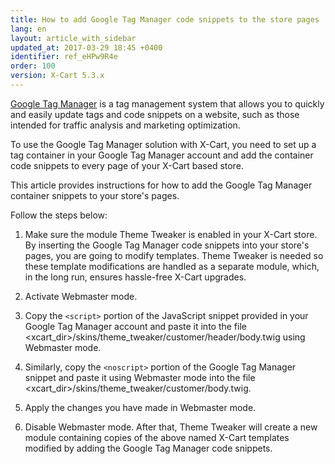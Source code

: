 ```yaml
---
title: How to add Google Tag Manager code snippets to the store pages
lang: en
layout: article_with_sidebar
updated_at: 2017-03-29 18:45 +0400
identifier: ref_eHPw9R4e
order: 100
version: X-Cart 5.3.x
---
```


[Google Tag Manager](https://www.google.com/analytics/tag-manager/ "Google Tag Manager") is a tag management system that allows you to quickly and easily update tags and code snippets on a website, such as those intended for traffic analysis and marketing optimization. 

To use the Google Tag Manager solution with X-Cart, you need to set up a tag container in your Google Tag Manager account and add the container code snippets to every page of your X-Cart based store.

This article provides instructions for how to add the Google Tag Manager container snippets to your store's pages.

Follow the steps below:

1.  Make sure the module Theme Tweaker is enabled in your X-Cart store. By inserting the Google Tag Manager code snippets into your store's pages, you are going to modify templates. Theme Tweaker is needed so these template modifications are handled as a separate module, which, in the long run, ensures hassle-free X-Cart upgrades.

2.  Activate Webmaster mode.

3.  Copy the ``<script>`` portion of the JavaScript snippet provided in your Google Tag Manager account and paste it into the file <xcart_dir>/skins/theme_tweaker/customer/header/body.twig using Webmaster mode.

4.  Similarly, copy the ``<noscript>`` portion of the Google Tag Manager snippet and paste it using Webmaster mode into the file <xcart_dir>/skins/theme_tweaker/customer/body.twig.

5.  Apply the changes you have made in Webmaster mode.

6.  Disable Webmaster mode. After that, Theme Tweaker will create a new module containing copies of the above named X-Cart templates modified by adding the Google Tag Manager code snippets.
